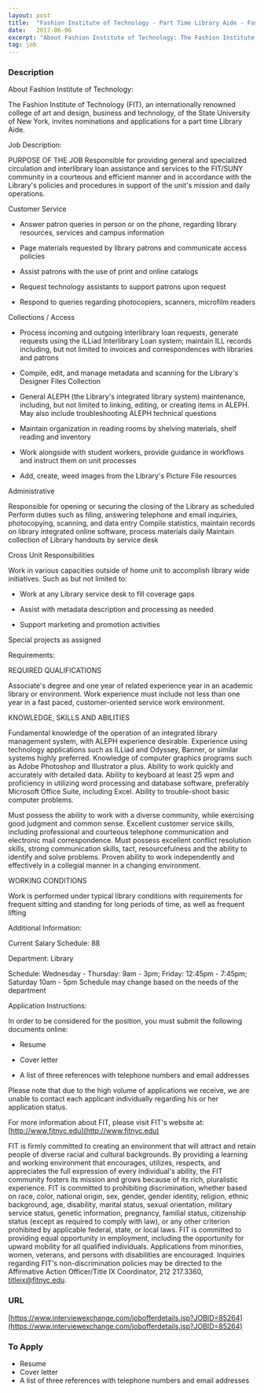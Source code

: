 ```yaml
---
layout: post
title:  "Fashion Institute of Technology - Part Time Library Aide - Fashion Institute of Technology"
date:   2017-06-06
excerpt: "About Fashion Institute of Technology: The Fashion Institute of Technology (FIT), an internationally renowned college of art and design, business and technology, of the State University of New York, invites nominations and applications for a part time Library Aide. Job Description: PURPOSE OF THE JOB Responsible for providing general and..."
tag: job
---
```


### Description   

About Fashion Institute of Technology:

The Fashion Institute of Technology (FIT), an internationally renowned college of art and design, business and technology, of the State University of New York, invites nominations and applications for a part time Library Aide.

Job Description:

PURPOSE OF THE JOB
Responsible for providing general and specialized circulation and interlibrary loan assistance and services to the FIT/SUNY community in a courteous and efficient manner and in accordance with the Library's policies and procedures in support of the unit's mission and daily operations.

Customer Service
 

* Answer patron queries in person or on the phone, regarding library resources, services and campus information

* Page materials requested by library patrons and communicate access policies

* Assist patrons with the use of print and online catalogs

* Request technology assistants to support patrons upon request

* Respond to queries regarding photocopiers, scanners, microfilm readers

Collections / Access
 

* Process incoming and outgoing interlibrary loan requests, generate requests using the ILLiad Interlibrary Loan system; maintain ILL records including, but not limited to invoices and correspondences with libraries and patrons

* Compile, edit, and manage metadata and scanning for the Library's Designer Files Collection

* General ALEPH (the Library's integrated library system) maintenance, including, but not limited to linking, editing, or creating items in ALEPH. May also include troubleshooting ALEPH technical questions

* Maintain organization in reading rooms by shelving materials, shelf reading and inventory

* Work alongside with student workers, provide guidance in workflows and instruct them on unit processes

* Add, create, weed images from the Library's Picture File resources

Administrative
 
Responsible for opening or securing the closing of the Library as scheduled
Perform duties such as filing, answering telephone and email inquiries, photocopying, scanning, and data entry
Compile statistics, maintain records on library integrated online software, process materials daily
Maintain collection of Library handouts by service desk
 
Cross Unit Responsibilities

Work in various capacities outside of home unit to accomplish library wide initiatives. Such as but not limited to:

* Work at any Library service desk to fill coverage gaps

* Assist with metadata description and processing as needed

* Support marketing and promotion activities

Special projects as assigned

Requirements:

REQUIRED QUALIFICATIONS

Associate's degree and one year of related experience year in an academic library or environment. Work experience must include not less than one year in a fast paced, customer-oriented service work environment.

KNOWLEDGE, SKILLS AND ABILITIES

Fundamental knowledge of the operation of an integrated library management system, with ALEPH experience desirable. Experience using technology applications such as ILLiad and Odyssey, Banner, or similar systems highly preferred. Knowledge of computer graphics programs such as Adobe Photoshop and Illustrator a plus. Ability to work quickly and accurately with detailed data.  Ability to keyboard at least 25 wpm and proficiency in utilizing word processing and database software, preferably Microsoft Office Suite, including Excel.  Ability to trouble-shoot basic computer problems.

Must possess the ability to work with a diverse community, while exercising good judgment and common sense. Excellent customer service skills, including professional and courteous telephone communication and electronic mail correspondence. Must possess excellent conflict resolution skills, strong communication skills, tact, resourcefulness and the ability to identify and solve problems.  Proven ability to work independently and effectively in a collegial manner in a changing environment.

WORKING CONDITIONS

Work is performed under typical library conditions with requirements for frequent sitting and standing for long periods of time, as well as frequent lifting

Additional Information:

Current Salary Schedule: 88

Department: Library 

Schedule: Wednesday - Thursday: 9am - 3pm; Friday: 12:45pm - 7:45pm; Saturday 10am - 5pm Schedule may change based on the needs of the department

Application Instructions:

In order to be considered for the position, you must submit the following documents online:

* Resume

* Cover letter

* A list of three references with telephone numbers and email addresses

Please note that due to the high volume of applications we receive, we are unable to contact each applicant individually regarding his or her application status.

For more information about FIT, please visit FIT's website at: [http://www.fitnyc.edu](http://www.fitnyc.edu)

FIT is firmly committed to creating an environment that will attract and retain people of diverse racial and cultural backgrounds. By providing a learning and working environment that encourages, utilizes, respects, and appreciates the full expression of every individual's ability, the FIT community fosters its mission and grows because of its rich, pluralistic experience. FIT is committed to prohibiting discrimination, whether based on race, color, national origin, sex, gender, gender identity, religion, ethnic background, age, disability, marital status, sexual orientation, military service status, genetic information, pregnancy, familial status, citizenship status (except as required to comply with law), or any other criterion prohibited by applicable federal, state, or local laws. FIT is committed to providing equal opportunity in employment, including the opportunity for upward mobility for all qualified individuals.  Applications from minorities, women, veterans, and persons with disabilities are encouraged.  Inquiries regarding FIT's non-discrimination policies may be directed to the Affirmative Action Officer/Title IX Coordinator, 212 217.3360, titleix@fitnyc.edu.










### URL   

[https://www.interviewexchange.com/jobofferdetails.jsp?JOBID=85264](https://www.interviewexchange.com/jobofferdetails.jsp?JOBID=85264)

### To Apply   

* Resume
* Cover letter
* A list of three references with telephone numbers and email addresses





